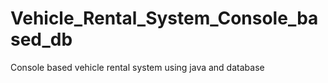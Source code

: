 # Vehicle_Rental_System_Console_based_db
Console based vehicle rental system using java and database 
